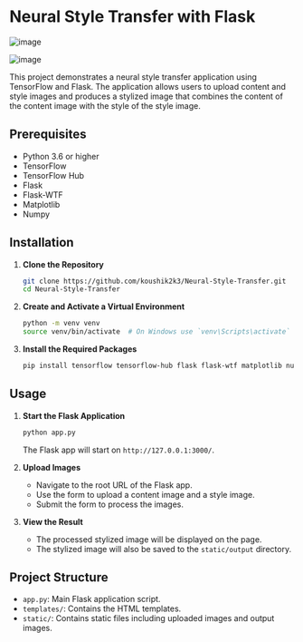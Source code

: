 # Neural Style Transfer with Flask

![image](https://github.com/user-attachments/assets/4354c3ac-6360-48de-a740-e21fc9067eb3)

![image](https://github.com/user-attachments/assets/c3628826-016c-4dfe-b44c-ad01096c8b99)

This project demonstrates a neural style transfer application using TensorFlow and Flask. The application allows users to upload content and style images and produces a stylized image that combines the content of the content image with the style of the style image.

## Prerequisites

- Python 3.6 or higher
- TensorFlow
- TensorFlow Hub
- Flask
- Flask-WTF
- Matplotlib
- Numpy

## Installation

1. **Clone the Repository**

   ```bash
   git clone https://github.com/koushik2k3/Neural-Style-Transfer.git
   cd Neural-Style-Transfer
   ```

2. **Create and Activate a Virtual Environment**

   ```bash
   python -m venv venv
   source venv/bin/activate  # On Windows use `venv\Scripts\activate`
   ```

3. **Install the Required Packages**

   ```bash
   pip install tensorflow tensorflow-hub flask flask-wtf matplotlib numpy
   ```

## Usage

1. **Start the Flask Application**

   ```bash
   python app.py
   ```

   The Flask app will start on `http://127.0.0.1:3000/`.

2. **Upload Images**

   - Navigate to the root URL of the Flask app.
   - Use the form to upload a content image and a style image.
   - Submit the form to process the images.

3. **View the Result**

   - The processed stylized image will be displayed on the page.
   - The stylized image will also be saved to the `static/output` directory.

## Project Structure

- `app.py`: Main Flask application script.
- `templates/`: Contains the HTML templates.
- `static/`: Contains static files including uploaded images and output images.


